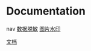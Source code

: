 # Documentation

nav
[数据脱敏](tools/data-de-identification)
[图片水印](tools/image-watermark)

[文档](https://docsify.js.org)

